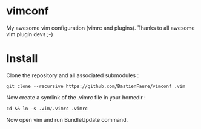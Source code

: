 vimconf
=======

My awesome vim configuration (vimrc and plugins). Thanks to all awesome vim plugin devs ;-)

Install
=======

Clone the repository and all associated submodules :

    git clone --recursive https://github.com/BastienFaure/vimconf .vim

Now create a symlink of the .vimrc file in your homedir :

    cd && ln -s .vim/.vimrc .vimrc

Now open vim and run BundleUpdate command.
